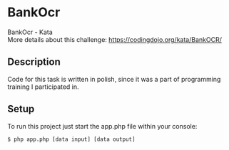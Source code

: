 # BankOcr
BankOcr - Kata <br/>
More details about this challenge: https://codingdojo.org/kata/BankOCR/
## Description
Code for this task is written in polish, since it was a part of programming training I participated in.
## Setup
To run this project just start the app.php file within your console:
```
$ php app.php [data input] [data output]
```
